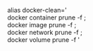 alias docker-clean=' \
docker container prune -f ; \
docker image prune -f ; \
docker network prune -f ; \
docker volume prune -f '
